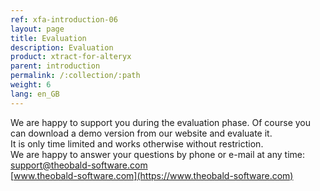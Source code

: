 ```yaml
---
ref: xfa-introduction-06
layout: page
title: Evaluation
description: Evaluation
product: xtract-for-alteryx
parent: introduction
permalink: /:collection/:path
weight: 6
lang: en_GB
---
```


We are happy to support you during the evaluation phase. Of course you can download a demo version from our website and evaluate it. <br>
It is only time limited and works otherwise without restriction.<br>
We are happy to answer your questions by phone or e-mail at any time:
[support@theobald-software.com](mailto:support@theobald-software.com)<br>
[www.theobald-software.com](https://www.theobald-software.com)